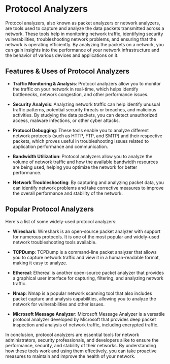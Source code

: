 # Protocol Analyzers

Protocol analyzers, also known as packet analyzers or network analyzers, are tools used to capture and analyze the data packets transmitted across a network. These tools help in monitoring network traffic, identifying security vulnerabilities, troubleshooting network problems, and ensuring that the network is operating efficiently. By analyzing the packets on a network, you can gain insights into the performance of your network infrastructure and the behavior of various devices and applications on it.

## Features & Uses of Protocol Analyzers

- **Traffic Monitoring & Analysis**: Protocol analyzers allow you to monitor the traffic on your network in real-time, which helps identify bottlenecks, network congestion, and other performance issues.

- **Security Analysis**: Analyzing network traffic can help identify unusual traffic patterns, potential security threats or breaches, and malicious activities. By studying the data packets, you can detect unauthorized access, malware infections, or other cyber attacks.

- **Protocol Debugging**: These tools enable you to analyze different network protocols (such as HTTP, FTP, and SMTP) and their respective packets, which proves useful in troubleshooting issues related to application performance and communication.

- **Bandwidth Utilization**: Protocol analyzers allow you to analyze the volume of network traffic and how the available bandwidth resources are being used, helping you optimize the network for better performance.

- **Network Troubleshooting**: By capturing and analyzing packet data, you can identify network problems and take corrective measures to improve the overall performance and stability of the network.

## Popular Protocol Analyzers

Here's a list of some widely-used protocol analyzers:

- **Wireshark**: Wireshark is an open-source packet analyzer with support for numerous protocols. It is one of the most popular and widely-used network troubleshooting tools available.

- **TCPDump**: TCPDump is a command-line packet analyzer that allows you to capture network traffic and view it in a human-readable format, making it easy to analyze.

- **Ethereal**: Ethereal is another open-source packet analyzer that provides a graphical user interface for capturing, filtering, and analyzing network traffic.

- **Nmap**: Nmap is a popular network scanning tool that also includes packet capture and analysis capabilities, allowing you to analyze the network for vulnerabilities and other issues.

- **Microsoft Message Analyzer**: Microsoft Message Analyzer is a versatile protocol analyzer developed by Microsoft that provides deep packet inspection and analysis of network traffic, including encrypted traffic.

In conclusion, protocol analyzers are essential tools for network administrators, security professionals, and developers alike to ensure the performance, security, and stability of their networks. By understanding how these tools work and using them effectively, you can take proactive measures to maintain and improve the health of your network.
